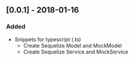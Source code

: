 ## [0.0.1] - 2018-01-16

### Added

- Snippets for typescript (.ts)
    - Create Sequelize Model and MockModel
    - Create Sequelize Service and MockService
    